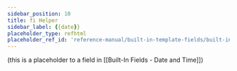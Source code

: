 ```yaml
---
sidebar_position: 10
title: fi Helper
sidebar_label: {{date}}
placeholder_type: refhtml
placeholder_ref_id: 'reference-manual/built-in-template-fields/built-in-fields---date-and-time/built-in-fields---date-and-time#date'
---
```


(this is a placeholder to a field in [[Built-In Fields - Date and Time]])